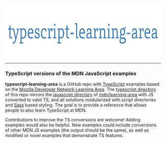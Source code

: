 <div align="center">
  <a href="https://github.com/andrewtavis/typescript-learning-area"><img src="https://raw.githubusercontent.com/andrewtavis/typescript-learning-area/main/resources/tsla_logo_transparent.png" width="780" height="175"></a>
</div>

--------------------------------------

### TypeScript versions of the MDN JavaScript examples

**typescript-learning-area** is a GitHub repo with [TypeScript](https://www.typescriptlang.org/) examples based on the [Mozilla Developer Network Learning Area](https://developer.mozilla.org/en-US/Learn). The [typescript directory](https://github.com/andrewtavis/typescript-learning-area/tree/main/typescript) of this repo mirrors the [javascript directory](https://github.com/mdn/learning-area/tree/master/javascript) of [mdn/learning-area](https://github.com/mdn/learning-area) with JS converted to valid TS, and all solutions modularized with script directories and [Sass](https://sass-lang.com/) based styling. The goal is to provide a reference that allows people to also learn TypeScript at MDN.

Contributions to improve the TS conversions are welcome! Adding examples would also be helpful. New examples could include conversions of other MDN JS examples (the output should be the same), as well as modified or novel examples that demonstrate TS features.
